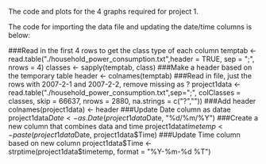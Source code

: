 The code and plots for the 4 graphs required for project 1.

The code for importing the data file and updating the date/time columns is below:

###Read in the first 4 rows to get the class type of each column
temptab <- read.table("./household_power_consumption.txt",header = TRUE, sep = ";", nrows = 4)
classes <- sapply(temptab, class)
###Make a header based on the temporary table
header <- colnames(temptab)
###Read in file, just the rows with 2007-2-1 and 2007-2-2, remove missing as ?
project1data <- read.table("./household_power_consumption.txt",sep=";", colClasses = classes, skip = 66637, nrows = 2880, na.strings = c("?",""))
###Add header
colnames(project1data) <- header
###Update Date column as datae
project1data$Date <- as.Date(project1data$Date, "%d/%m/%Y")
###Create a new column that combines data and time
project1data$timetemp <- paste(project1data$Date, project1data$Time)
###Update Time column based on new column
project1data$Time <- strptime(project1data$timetemp, format = "%Y-%m-%d %T")
